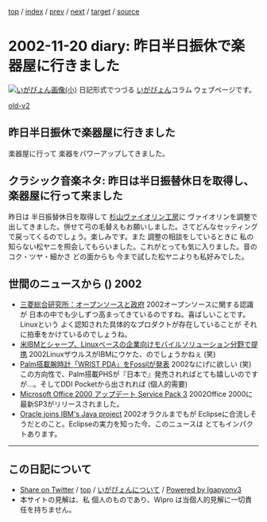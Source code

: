 [top](../index.html) 
 / [index](index.html) 
 / [prev](ig021118.html) 
 / [next](ig021126.html) 
 / [target](http://www.igapyon.jp/igapyon/diary/2002/ig021120.html) 
 / [source](https://github.com/igapyon/diary/blob/master/2002/ig021120.src.md) 

2002-11-20 diary: 昨日半日振休で楽器屋に行きました
=====================================================================================================
[![いがぴょん画像(小)](http://www.igapyon.jp/igapyon/diary/images/iga200306s.jpg "いがぴょん")](http://www.igapyon.jp/igapyon/diary/memo/memoigapyon.html) 日記形式でつづる [いがぴょん](http://www.igapyon.jp/igapyon/diary/memo/memoigapyon.html)コラム ウェブページです。

[old-v2](ig021120-orig.html)

## 昨日半日振休で楽器屋に行きました

楽器屋に行って 楽器をパワーアップしてきました。


## クラシック音楽ネタ: 昨日は半日振替休日を取得し、楽器屋に行って来ました

昨日は 半日振替休日を取得して [杉山ヴァイオリン工房](http://www.geocities.co.jp/MusicHall/4825/)に ヴァイオリンを調整で出してきました。併せて弓の毛替えもお願いしました。さてどんなセッティングで戻ってくるのでしょう。楽しみです。また 調整の相談をしているときに 私の知らない松ヤニを照会してもらいました。これがとっても気に入りました。音のコク・ツヤ・細かさ どの面からも 今まで試した松ヤニよりも私好みでした。

## 世間のニュースから () 2002

* [三菱総合研究所：オープンソースと政府](http://oss.mri.co.jp/)  2002オープンソースに関する認識が 日本の中でも少しずつ高まってきているのですね。喜ばしいことです。Linuxという よく認知された具体的なプロダクトが存在していることが それに拍車をかけているのでしょうね。
* [米IBMとシャープ、Linuxベースの企業向けモバイルソリューション分野で提携](http://linux.ascii24.com/linux/news/today/2002/11/15/639975-000.html)  2002LinuxザウルスがIBMにウケた、のでしょうかねぇ (笑)
* [Palm搭載腕時計「WRIST PDA」をFossilが発表](http://www.zdnet.co.jp/news/0211/19/nebt_22.html)  2002なにげに欲しい (笑) この方向性で、Palm搭載PHSが『日本で』発売されればとても嬉しいのですが…。そしてDDI Pocketから出されれば (個人的需要)
* [Microsoft Office 2000 アップデート Service Pack 3](http://office.microsoft.com/japan/downloads/2000/o2ksp3.aspx)  2002Office 2000に最新SP3がリリースされました。
* [Oracle joins IBM's Java project](http://news.com.com/2100-1001-966072.html)  2002オラクルまでもが Eclipseに合流しそうだとのこと。Eclipseの実力を知った今、このニュースは とてもインパクトあります。


----------------------------------------------------------------------------------------------------

## この日記について

* [Share on Twitter](https://twitter.com/intent/tweet?hashtags=igapyon%2Cdiary%2C%E3%81%84%E3%81%8C%E3%81%B4%E3%82%87%E3%82%93&text=%E6%98%A8%E6%97%A5%E5%8D%8A%E6%97%A5%E6%8C%AF%E4%BC%91%E3%81%A7%E6%A5%BD%E5%99%A8%E5%B1%8B%E3%81%AB%E8%A1%8C%E3%81%8D%E3%81%BE%E3%81%97%E3%81%9F&url=http%3A%2F%2Fwww.igapyon.jp%2Figapyon%2Fdiary%2F2002%2Fig021120.html) / [top](../index.html) / [いがぴょんについて](http://www.igapyon.jp/igapyon/diary/memo/memoigapyon.html) / [Powered by Igapyonv3](https://github.com/igapyon/igapyonv3)
* 本サイトの見解は、私 個人のものであり、Wipro は当個人的見解に一切責任を持ちません。 

